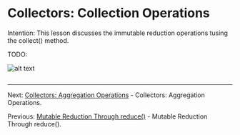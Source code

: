 # Collectors: Collection Operations

Intention: This lesson discusses the immutable reduction operations tusing the collect() method.

TODO:

![alt text](../../etc/features/img.png "Img")

```java

```

<hr>

Next: [Collectors: Aggregation Operations](chapter_22.md "Collectors: Aggregation Operations") - 
Collectors: Aggregation Operations.

Previous: [Mutable Reduction Through reduce()](chapter_20.md "Mutable Reduction Through reduce()") - 
Mutable Reduction Through reduce().